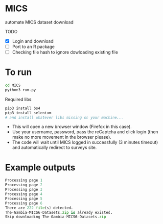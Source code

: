 # MICS
automate MICS dataset download

TODO

- [x] Login and download 
- [ ] Port to an R package
- [ ] Checking file hash to ignore dowloading existing file

# To run

```bash
cd MICS
python3 run.py
```

Required libs

```bash
pip3 install bs4
pip3 install selenium
# and install whatever libs missing on your machine...
```

- This will open a new browser window (Firefox in this case).
- Use your username, password, pass the reCaptcha and click login (then make no
  more movement in the browser please). 
- The code will wait until MICS logged in successfully (3 minutes timeout) and
  automatically redirect to surveys site.

# Example outputs

```python
Processing page 1
Processing page 2
Processing page 3
Processing page 4
Processing page 5
Processing page 6
There are 222 file(s) detected.
The-Gambia-MICS6-Datasets.zip is already existed.
Skip downloading The-Gambia-MICS6-Datasets.zip
```
